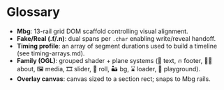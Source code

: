 # Glossary

- **Mbg**: 13-rail grid DOM scaffold controlling visual alignment.
- **Fake/Real (.f/.n)**: dual spans per `.char` enabling write/reveal handoff.
- **Timing profile**: an array of segment durations used to build a timeline (see timing-arrays.md).
- **Family (OGL)**: grouped shader + plane systems (💬 text, 🔥 footer, 👩‍⚖️ about, 🖼️ media, 🎞️ slider, 🎢 roll, 🏜️ bg, ⌛ loader, 🧮 playground).
- **Overlay canvas**: canvas sized to a section rect; snaps to Mbg rails.